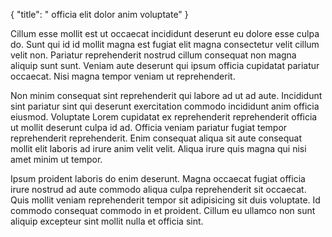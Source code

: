 {
  "title": " officia elit dolor anim voluptate"
}

Cillum esse mollit est ut occaecat incididunt deserunt eu dolore esse culpa do. Sunt qui id id mollit magna est fugiat elit magna consectetur velit cillum velit non. Pariatur reprehenderit nostrud cillum consequat non magna aliquip sunt sunt. Veniam aute deserunt qui ipsum officia cupidatat pariatur occaecat. Nisi magna tempor veniam ut reprehenderit.

Non minim consequat sint reprehenderit qui labore ad ut ad aute. Incididunt sint pariatur sint qui deserunt exercitation commodo incididunt anim officia eiusmod. Voluptate Lorem cupidatat ex reprehenderit reprehenderit officia ut mollit deserunt culpa id ad. Officia veniam pariatur fugiat tempor reprehenderit reprehenderit. Enim consequat aliqua sit aute consequat mollit elit laboris ad irure anim velit velit. Aliqua irure quis magna qui nisi amet minim ut tempor.

Ipsum proident laboris do enim deserunt. Magna occaecat fugiat officia irure nostrud ad aute commodo aliqua culpa reprehenderit sit occaecat. Quis mollit veniam reprehenderit tempor sit adipisicing sit duis voluptate. Id commodo consequat commodo in et proident. Cillum eu ullamco non sunt aliquip excepteur sint mollit nulla et officia sint.